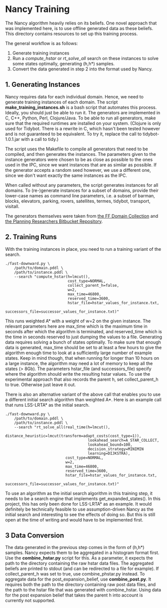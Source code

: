 # Nancy Training

The Nancy algorithm heavily relies on its beliefs.  One novel approach
that was implemented here, is to use offline generated data as these
beliefs.  This directory contains resources to set up this training
process.

The general workflow is as follows:

1. Generate training instances
2. Run a *compute_hstar* or *rt_solve_all* search on these instances
   to solve some states optimally, generating (h,h\*) samples.
3. Convert the data generated in step 2 into the format used by Nancy.


## 1. Generating Instances

Nancy requires data for each individual domain.  Hence, we need to
generate training instances of each domain.  The script
**make\_training\_instances.sh** is a bash script that automates this
process.  Ideally, you should just be able to run it.  The generators
are implemented in C, C++, Python, Perl, Clojure/Java.  To be able to
run all generators, make sure that the required runtimes are installed
on your system.  (Clojure is only used for Tidybot.  There is a
rewrite in C, which hasn't been tested however and is not guaranteed
to be equivalent.  To try it, replace the call to tidybot-1.0.1.jar
with a call to tidy.)

The script uses the Makefile to compile all generators that need to be
compiled, and then generates the instances.  The parameters given to
the instance generators were chosen to be as close as possible to the
ones used in the IPC, since we want instances that are as similar as
possible.  If the generator accepts a random seed however, we use a
different one, since we don't want exactly the same instances as the
IPC.

When called without any parameters, the script generates instances for
all domains.  To (re-)generate instances for a subset of domains,
provide their lower-case names as command line parameters, i.e. a
subset of barman, blocks, elevators, parking, rovers, satellites,
termes, tidybot, transport, visitall.

The generators themselves were taken from [the FF Domain
Collection](https://fai.cs.uni-saarland.de/hoffmann/ff-domains.html)
and [the Planning Researchers Bitbucket
Repository](https://bitbucket.org/planning-researchers/pddl-generators).

## 2. Training Runs

With the training instances in place, you need to run a training
variant of the search.

    ./fast-downward.py \
        /path/to/domain.pddl \
        /path/to/instance.pddl \
        --search "compute_hstar(h=lmcut(),
                                cost_type=NORMAL,
                                collect_parent_h=false,
                                w=2,
                                max_time=46800,
                                reserved_time=3600,
                                hstar_file=hstar_values_for_instance.txt,
                                successors_file=successor_values_for_instance.txt)"

This runs weighted A* with a weight of w=2 on the given instance.  The
relevant parameters here are max\_time which is the maximum time in
seconds after which the algorithm is terminated, and reserved_time
which is the time in seconds reserved to just dumping the values to a
file.  Generating data requires solving a bunch of states optimally.
To make sure that enough data is generated, max\_time should be set to
at least a few hours to give the algorithm enough time to look at a
sufficiently large number of example states.  Keep in mind though,
that when running for longer than 10 hours on a large instance, the
algorithm may need a lot of memory to keep all the states (> 8Gb).
The parameters hstar\_file (and successors\_file) specify where the
algorithm should write the resulting hstar values.  To use the
experimental approach that also records the parent h, set
collect\_parent\_h to true.  Otherwise just leave it out.

There is also an alternative variant of the above call that enables
you to use a different initial search algorithm than weighted A\*.
Here is an example call that runs LSS-LRTA\* as the initial search.

    ./fast-downward.py \
        /path/to/domain.pddl \
        /path/to/instance.pddl \
        --search "rt_solve_all(real_time(h=lmcut(),
                                         distance_heuristic=lmcut(transform=adapt_costs(cost_type=1)),
                                         lookahead_search=A_STAR_COLLECT,
                                         lookahead_bound=100,
                                         decision_strategy=MINIMIN
                                         learning=DIJKSTRA),
                               cost_type=NORMAL,
                               w=2,
                               max_time=46800,
                               reserved_time=3600,
                               hstar_file=hstar_values_for_instance.txt,
                               successors_file=successor_values_for_instance.txt)"

To use an algorithm as the initial search algorithm in this training
step, it needs to be a search engine that implements
get\_expanded\_states().  In this project, this has only been done for
LSS-LRTA\* as an example.  It would definitely be technically feasible
to use assumption-driven Nancy as the initial search and interesting
to see the effects of doing so.  But this is still open at the time of
writing and would have to be implemented first.

## 3 Data Conversion

The data generated in the previous step comes in the form of (h,h*)
samples.  Nancy expects them to be aggregated in a histogram format
first.  Use the **combine\_hstar.py** script for this.  As a parameter, it
expects the path to the directory containing the raw hstar data files.
The aggregated beliefs are printed to stdout (and can be redirected to
a file for example).  If collect\_parent\_h was set to true, use
combine\_phstar.py instead.  To aggregate data for the
post\_expansion\_belief, use **combine\_post.py**.  It requires both the
path to the directory containing raw post data files, and the path to
the hstar file that was generated with combine_hstar.  Using data for
the post expansion belief that takes the parent h into account is
currently not supported.
